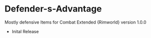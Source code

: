 # Defender-s-Advantage
Mostly defensive Items for Combat Extended {Rimworld}
version 1.0.0
- Inital Release
